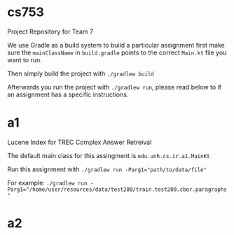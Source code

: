 # cs753

Project Repository for Team 7

We use Gradle as a build system to build a particular assignment first make sure the `mainClassName` in `build.gradle` points to the correct `Main.kt` file you want to run.

Then simply build the project with ```./gradlew build```

Afterwards you run the project with ```./gradlew run```, please read below to if an assignment has a specific instructions.

# a1

Lucene Index for TREC Complex Answer Retreival

The default main class for this assingment is ```edu.unh.cs.ir.a1.MainKt```

Run this assignment with ```./gradlew run -Parg1="path/to/data/file"```

For example: ```./gradlew run -Parg1="/home/user/resources/data/test200/train.test200.cbor.paragraphs"```

# a2
